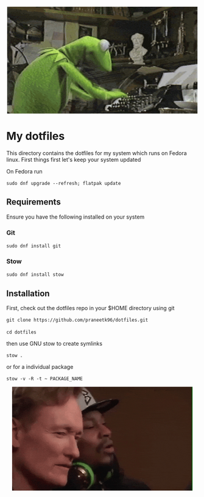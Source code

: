 <p align = "center">
    <img src="src/images/header.gif">
</p>

# My dotfiles
This directory contains the dotfiles for my system which runs on Fedora linux. First things first let's keep your system updated

On Fedora run

```
sudo dnf upgrade --refresh; flatpak update
```

## Requirements
Ensure you have the following installed on your system

### Git

```
sudo dnf install git
```

### Stow


```
sudo dnf install stow
```

## Installation 
First, check out the dotfiles repo in your $HOME directory using git

```
git clone https://github.com/praneetk96/dotfiles.git

cd dotfiles
```

then use GNU stow to create symlinks

```
stow .
```

or for a individual package

```
stow -v -R -t ~ PACKAGE_NAME
```


<p align = "center">
    <img src="src/images/footer.gif">
</p>
